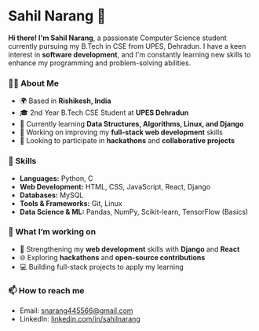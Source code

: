 # Sahil Narang 👋

**Hi there! I'm Sahil Narang**, a passionate Computer Science student currently pursuing my B.Tech in CSE from UPES, Dehradun. I have a keen interest in **software development**, and I'm constantly learning new skills to enhance my programming and problem-solving abilities.

### 👨‍💻 About Me

- 🌍 Based in **Rishikesh, India**
- 🎓 2nd Year B.Tech CSE Student at **UPES Dehradun**
- 🌱 Currently learning **Data Structures, Algorithms, Linux, and Django**
- 🎯 Working on improving my **full-stack web development** skills
- 💼 Looking to participate in **hackathons** and **collaborative projects**

### 💼 Skills

- **Languages:** Python, C
- **Web Development:** HTML, CSS, JavaScript, React, Django
- **Databases:** MySQL
- **Tools & Frameworks:** Git, Linux
- **Data Science & ML:** Pandas, NumPy, Scikit-learn, TensorFlow (Basics)

### 🔭 What I’m working on

- 🔧 Strengthening my **web development** skills with **Django** and **React**
- 🌐 Exploring **hackathons** and **open-source contributions**
- 💻 Building full-stack projects to apply my learning

### 📫 How to reach me

- Email: [snarang445566@gmail.com](mailto:snarang445566@gmail.com)
- LinkedIn: [linkedin.com/in/sahilnarang](https://www.linkedin.com/in/sahil-narang-6600b11bb/)
